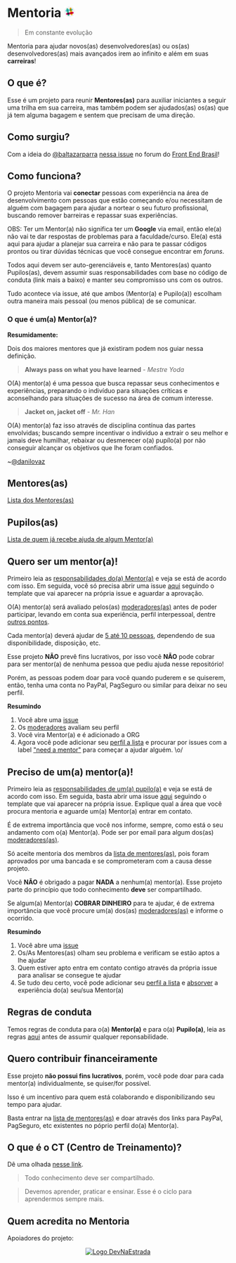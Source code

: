 # Mentoria  <a href="https://ctgroups.herokuapp.com/" title="Acesse nosso Slack" target="_blank"><img src="/img/Slack.png" alt="Acesse nosso Slack" width="25px"></a>
> Em constante evolução

Mentoria para ajudar novos(as) desenvolvedores(as) ou os(as) desenvolvedores(as) mais avançados irem ao infinito e além em suas **carreiras**!

## O que é?

Esse é um projeto para reunir **Mentores(as)** para auxiliar iniciantes a seguir uma trilha em sua carreira, mas também podem ser ajudados(as) os(as) que já tem alguma bagagem e sentem que precisam de uma direção.

## Como surgiu?

Com a ideia do [@baltazarparra](https://github.com/baltazarparra) [nessa issue](https://github.com/frontendbr/open-source/issues/5) no forum do [Front End Brasil](https://github.com/frontendbr)!

## Como funciona?

O projeto Mentoria vai **conectar** pessoas com experiência na área de desenvolvimento com pessoas que estão começando e/ou necessitam de alguém com bagagem para ajudar a nortear o seu futuro profissional, buscando remover barreiras e repassar suas experiências.

OBS: Ter um Mentor(a) não significa ter um **Google** via email, então ele(a) não vai te dar respostas de problemas para a faculdade/curso. Ele(a) está aqui para ajudar a planejar sua carreira e não para te passar códigos prontos ou tirar dúvidas técnicas que você consegue encontrar em *foruns*.

Todos aqui devem ser auto-gerenciáveis e, tanto Mentores(as) quanto Pupilos(as), devem assumir suas responsabilidades com base no código de conduta (link mais a baixo) e manter seu compromisso uns com os outros.

Tudo acontece via issue, até que ambos (Mentor(a) e Pupilo(a)) escolham outra maneira mais pessoal (ou menos pública) de se comunicar.

### O que é um(a) Mentor(a)?

**Resumidamente:**

Dois dos maiores mentores que já existiram podem nos guiar nessa definição.

> **Always pass on what you have learned** - *Mestre Yoda*

O(A) mentor(a) é uma pessoa que busca repassar seus conhecimentos e experiências, preparando o indivíduo para situações críticas e aconselhando para situações de sucesso na área de comum interesse.

> **Jacket on, jacket off** - *Mr. Han*

O(A) mentor(a) faz isso através de disciplina contínua das partes envolvidas; buscando sempre incentivar o indivíduo a extrair o seu melhor e jamais deve humilhar, rebaixar ou desmerecer o(a) pupílo(a) por não conseguir alcançar os objetivos que lhe foram confiados.

~[@danilovaz](https://github.com/training-center/mentoria/issues/1#issuecomment-207592225)

## Mentores(as)

[Lista dos Mentores(as)](/mentores)

## Pupilos(as)

[Lista de quem já recebe ajuda de algum Mentor(a)](/pupilos)

## Quero ser um mentor(a)!

Primeiro leia as [responsabilidades do(a) Mentor(a)](/mentores/responsibility.md) e veja se está de acordo com isso. Em seguida, você só precisa abrir uma issue [aqui](https://github.com/training-center/mentoria/issues) seguindo o template que vai aparecer na própria issue e aguardar a aprovação.

O(A) mentor(a) será avaliado pelos(as) [moderadores(as)](/MODERATORS.md) antes de poder participar, levando em conta sua experiência, perfil interpessoal, dentre [outros pontos](https://github.com/training-center/mentoria/issues/1).

Cada mentor(a) deverá ajudar de [5 até 10 pessoas](https://github.com/training-center/mentoria/issues/2), dependendo de sua disponibilidade, disposição, etc.

Esse projeto **NÃO** prevê fins lucrativos, por isso você **NÃO** pode cobrar para ser mentor(a) de nenhuma pessoa que pediu ajuda nesse repositório!

Porém, as pessoas podem doar para você quando puderem e se quiserem, então, tenha uma conta no PayPal, PagSeguro ou similar para deixar no seu perfil.

**Resumindo**

1. Você abre uma [issue](https://github.com/training-center/mentoria/issues/new)
2. Os [moderadores](/MODERATORS.md) avaliam seu perfil
3. Você vira Mentor(a) e é adicionado a ORG
4. Agora você pode adicionar seu [perfil a lista](./mentores/perfis/) e procurar por issues com a label ["need a mentor"](https://github.com/training-center/mentoria/issues?q=is%3Aopen+is%3Aissue+label%3A%22need+a+mentor%22) para começar a ajudar alguém. \o/

## Preciso de um(a) mentor(a)!

Primeiro leia as [responsabilidades de um(a) pupilo(a)](/pupilos/responsibility.md) e veja se está de acordo com isso. Em seguida, basta abrir uma issue [aqui](https://github.com/training-center/mentoria/issues) seguindo o template que vai aparecer na própria issue. Explique qual a área que você procura mentoria e aguarde um(a) Mentor(a) entrar em contato.

É de extrema importância que você nos informe, sempre, como está o seu andamento com o(a) Mentor(a). Pode ser por email para algum dos(as) [moderadores(as)](/MODERATORS.md).

Só aceite mentoria dos membros da [lista de mentores(as)](/mentores), pois foram aprovados por uma bancada e se comprometeram com a causa desse projeto.

Você **NÃO** é obrigado a pagar **NADA** a nenhum(a) mentor(a). Esse projeto parte do princípio que todo conhecimento **deve** ser compartilhado.

Se algum(a) Mentor(a) **COBRAR DINHEIRO** para te ajudar, é de extrema importância que você procure um(a) dos(as) [moderadores(as)](/MODERATORS.md) e informe o ocorrido.

**Resumindo**

1. Você abre uma [issue](https://github.com/training-center/mentoria/issues/new)
2. Os/As Mentores(as) olham seu problema e verificam se estão aptos a lhe ajudar
3. Quem estiver apto entra em contato contigo através da própria issue para analisar se consegue te ajudar
4. Se tudo deu certo, você pode adicionar seu [perfil a lista](./pupilos/perfis/) e [absorver](./img/cell.png) a experiência do(a) seu/sua Mentor(a)

## Regras de conduta

Temos regras de conduta para o(a) **Mentor(a)** e para o(a) **Pupilo(a)**, leia as regras [aqui](/CONDUTA.md) antes de assumir qualquer reponsabilidade.

## Quero contribuir financeiramente

Esse projeto **não possui fins lucrativos**, porém, você pode doar para cada mentor(a) individualmente, se quiser/for possível.

Isso é um incentivo para quem está colaborando e disponibilizando seu tempo para ajudar.

Basta entrar na [lista de mentores(as)](/mentores) e doar através dos links para PayPal, PagSeguro, etc existentes no póprio perfil do(a) Mentor(a).

## O que é o CT (Centro de Treinamento)?

Dê uma olhada [nesse link](https://github.com/training-center/sobre).

> Todo conhecimento deve ser compartilhado.

> Devemos aprender, praticar e ensinar. Esse é o ciclo para aprendermos sempre mais.

## Quem acredita no Mentoria

Apoiadores do projeto:

<p align="center">
  <a href="http://bit.ly/dne-custom-mentoria" title="Dev na Estrada" target="_blank">
    <img src="http://devnaestrada.com.br/public/assets/img/devnaestrada.svg" alt="Logo DevNaEstrada">
  </a>
</p>
